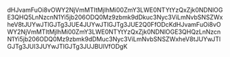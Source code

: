 dHJvamFuOi8vOWY2NjVmMTItMjlhMi00ZmY3LWE0NTYtYzQxZjk0NDNlOGE3QHQ5LnNzcnN1Yi5jb206ODQ0Mz9zbmk9dDkuc3Nyc3ViLmNvbSNSZWxheV8tJUYwJTlGJTg3JUE4JUYwJTlGJTg3JUE2Q0FfODcKdHJvamFuOi8vOWY2NjVmMTItMjlhMi00ZmY3LWE0NTYtYzQxZjk0NDNlOGE3QHQzLnNzcnN1Yi5jb206ODQ0Mz9zbmk9dDMuc3Nyc3ViLmNvbSNSZWxheV8tJUYwJTlGJTg3JUI3JUYwJTlGJTg3JUJBUlVfODgK